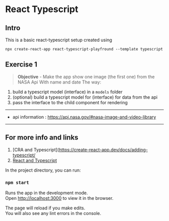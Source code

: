 # React Typescript


## Intro

This is a basic react-typescript setup created using

`npx create-react-app react-typescript-playfround --template typescript`

## Exercise 1

> **Objective** - Make the app show one image (the first one) from the NASA Api
>   With name and date
The way:
1. build a typescript model (interface) in a `models` folder
2. (optional) build a typescript model for (interface) for data from the api
3. pass the interface to the child component for rendering


 ___
- api information : https://api.nasa.gov/#nasa-image-and-video-library  
___
## For more info and links

1. [CRA and Typescript](https://create-react-app.dev/docs/adding-typescript/
2. [React and Typescript](https://www.typescriptlang.org/docs/handbook/react.html)


In the project directory, you can run:

### `npm start`

Runs the app in the development mode.\
Open [http://localhost:3000](http://localhost:3000) to view it in the browser.

The page will reload if you make edits.\
You will also see any lint errors in the console.
